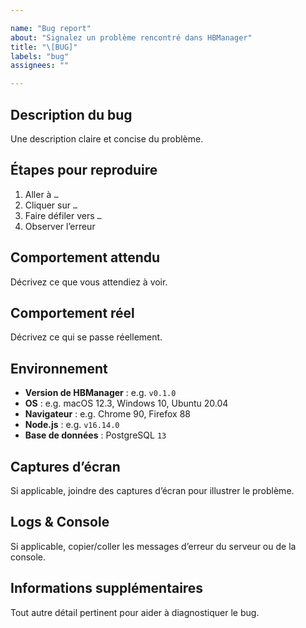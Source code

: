 ```yaml
---

name: "Bug report"
about: "Signalez un problème rencontré dans HBManager"
title: "\[BUG]"
labels: "bug"
assignees: ""

---
```


## Description du bug

Une description claire et concise du problème.

## Étapes pour reproduire

1. Aller à `…`
2. Cliquer sur `…`
3. Faire défiler vers `…`
4. Observer l’erreur

## Comportement attendu

Décrivez ce que vous attendiez à voir.

## Comportement réel

Décrivez ce qui se passe réellement.

## Environnement

* **Version de HBManager** : e.g. `v0.1.0`
* **OS** : e.g. macOS 12.3, Windows 10, Ubuntu 20.04
* **Navigateur** : e.g. Chrome 90, Firefox 88
* **Node.js** : e.g. `v16.14.0`
* **Base de données** : PostgreSQL `13`

## Captures d’écran

Si applicable, joindre des captures d’écran pour illustrer le problème.

## Logs & Console

Si applicable, copier/coller les messages d’erreur du serveur ou de la console.

## Informations supplémentaires

Tout autre détail pertinent pour aider à diagnostiquer le bug.
